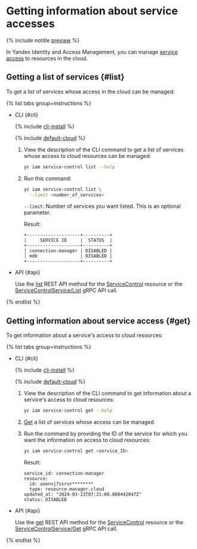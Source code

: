 # Getting information about service accesses



{% include notitle [preview](../../../_includes/note-preview.md) %}


In Yandex Identity and Access Management, you can manage [service access](../../concepts/service-control.md) to resources in the cloud.

## Getting a list of services {#list}

To get a list of services whose access in the cloud can be managed:

{% list tabs group=instructions %}

- CLI {#cli}

   {% include [cli-install](../../../_includes/cli-install.md) %}

   {% include [default-cloud](../../../_includes/default-cloud.md) %}

   1. View the description of the CLI command to get a list of services whose access to cloud resources can be managed:

      ```bash
      yc iam service-control list --help
      ```

   1. Run this command:

      ```bash
      yc iam service-control list \
        --limit <number_of_services>
      ```

      `--limit`: Number of services you want listed. This is an optional parameter.

      Result:

      ```text
      +--------------------+----------+
      |     SERVICE ID     |  STATUS  |
      +--------------------+----------+
      | connection-manager | DISABLED |
      | mdb                | DISABLED |
      +--------------------+----------+
      ```

- API {#api}

   Use the [list](../../api-ref/ServiceControl/list.md) REST API method for the [ServiceControl](../../api-ref/ServiceControl/index.md) resource or the [ServiceControlService/List](../../api-ref/grpc/service_control_service.md#List) gRPC API call.

{% endlist %}

## Getting information about service access {#get}

To get information about a service's access to cloud resources:

{% list tabs group=instructions %}

- CLI {#cli}

   {% include [cli-install](../../../_includes/cli-install.md) %}

   {% include [default-cloud](../../../_includes/default-cloud.md) %}

   1. View the description of the CLI command to get information about a service's access to cloud resources:

      ```bash
      yc iam service-control get --help
      ```

   1. [Get](#list) a list of services whose access can be managed.

   1. Run the command by providing the ID of the service for which you want the information on access to cloud resources:

      ```bash
      yc iam service-control get <service_ID>
      ```

      Result:

      ```text
      service_id: connection-manager
      resource:
        id: aoenvj7ssrvr********
        type: resource-manager.cloud
      updated_at: "2024-03-13T07:21:00.808442047Z"
      status: DISABLED
      ```

- API {#api}

   Use the [get](../../api-ref/ServiceControl/get.md) REST API method for the [ServiceControl](../../api-ref/ServiceControl/index.md) resource or the [ServiceControlService/Get](../../api-ref/grpc/service_control_service.md#Get) gRPC API call.

{% endlist %}